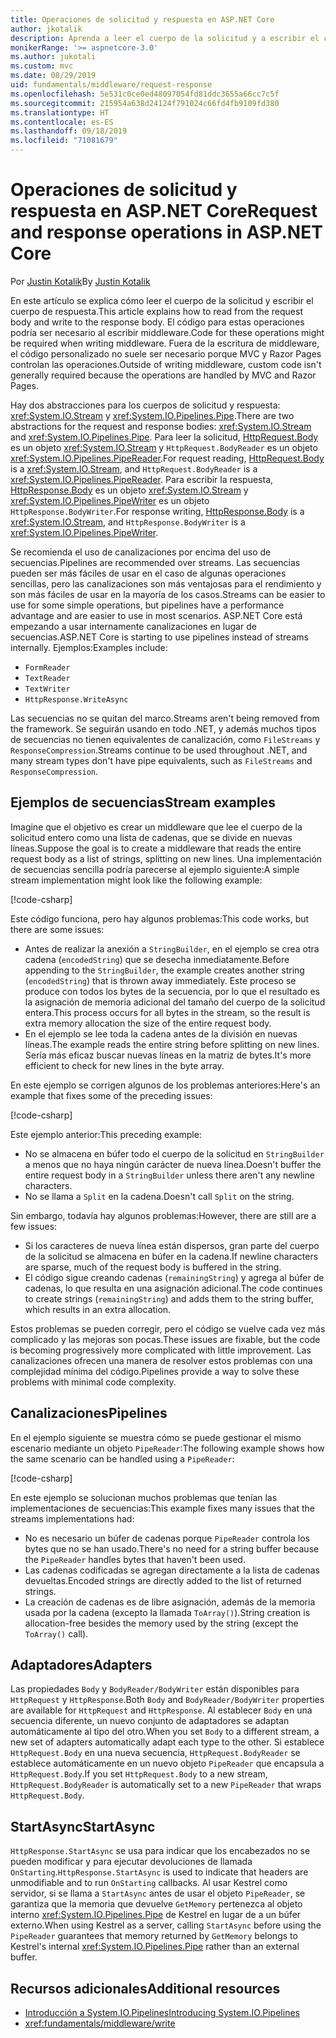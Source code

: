 ```yaml
---
title: Operaciones de solicitud y respuesta en ASP.NET Core
author: jkotalik
description: Aprenda a leer el cuerpo de la solicitud y a escribir el cuerpo de respuesta en ASP.NET Core.
monikerRange: '>= aspnetcore-3.0'
ms.author: jukotali
ms.custom: mvc
ms.date: 08/29/2019
uid: fundamentals/middleware/request-response
ms.openlocfilehash: 5e531c0ce0ed48097054fd81ddc3655a66cc7c5f
ms.sourcegitcommit: 215954a638d24124f791024c66fd4fb9109fd380
ms.translationtype: HT
ms.contentlocale: es-ES
ms.lasthandoff: 09/18/2019
ms.locfileid: "71081679"
---
```

# <a name="request-and-response-operations-in-aspnet-core"></a><span data-ttu-id="f7fb3-103">Operaciones de solicitud y respuesta en ASP.NET Core</span><span class="sxs-lookup"><span data-stu-id="f7fb3-103">Request and response operations in ASP.NET Core</span></span>

<span data-ttu-id="f7fb3-104">Por [Justin Kotalik](https://github.com/jkotalik)</span><span class="sxs-lookup"><span data-stu-id="f7fb3-104">By [Justin Kotalik](https://github.com/jkotalik)</span></span>

<span data-ttu-id="f7fb3-105">En este artículo se explica cómo leer el cuerpo de la solicitud y escribir el cuerpo de respuesta.</span><span class="sxs-lookup"><span data-stu-id="f7fb3-105">This article explains how to read from the request body and write to the response body.</span></span> <span data-ttu-id="f7fb3-106">El código para estas operaciones podría ser necesario al escribir middleware.</span><span class="sxs-lookup"><span data-stu-id="f7fb3-106">Code for these operations might be required when writing middleware.</span></span> <span data-ttu-id="f7fb3-107">Fuera de la escritura de middleware, el código personalizado no suele ser necesario porque MVC y Razor Pages controlan las operaciones.</span><span class="sxs-lookup"><span data-stu-id="f7fb3-107">Outside of writing middleware, custom code isn't generally required because the operations are handled by MVC and Razor Pages.</span></span>

<span data-ttu-id="f7fb3-108">Hay dos abstracciones para los cuerpos de solicitud y respuesta: <xref:System.IO.Stream> y <xref:System.IO.Pipelines.Pipe>.</span><span class="sxs-lookup"><span data-stu-id="f7fb3-108">There are two abstractions for the request and response bodies: <xref:System.IO.Stream> and <xref:System.IO.Pipelines.Pipe>.</span></span> <span data-ttu-id="f7fb3-109">Para leer la solicitud, [HttpRequest.Body](xref:Microsoft.AspNetCore.Http.HttpRequest.Body) es un objeto <xref:System.IO.Stream> y `HttpRequest.BodyReader` es un objeto <xref:System.IO.Pipelines.PipeReader>.</span><span class="sxs-lookup"><span data-stu-id="f7fb3-109">For request reading, [HttpRequest.Body](xref:Microsoft.AspNetCore.Http.HttpRequest.Body) is a <xref:System.IO.Stream>, and `HttpRequest.BodyReader` is a <xref:System.IO.Pipelines.PipeReader>.</span></span> <span data-ttu-id="f7fb3-110">Para escribir la respuesta, [HttpResponse.Body](xref:Microsoft.AspNetCore.Http.HttpResponse.Body) es un objeto <xref:System.IO.Stream> y <xref:System.IO.Pipelines.PipeWriter> es un objeto `HttpResponse.BodyWriter`.</span><span class="sxs-lookup"><span data-stu-id="f7fb3-110">For response writing, [HttpResponse.Body](xref:Microsoft.AspNetCore.Http.HttpResponse.Body) is a <xref:System.IO.Stream>, and `HttpResponse.BodyWriter` is a <xref:System.IO.Pipelines.PipeWriter>.</span></span>

<span data-ttu-id="f7fb3-111">Se recomienda el uso de canalizaciones por encima del uso de secuencias.</span><span class="sxs-lookup"><span data-stu-id="f7fb3-111">Pipelines are recommended over streams.</span></span> <span data-ttu-id="f7fb3-112">Las secuencias pueden ser más fáciles de usar en el caso de algunas operaciones sencillas, pero las canalizaciones son más ventajosas para el rendimiento y son más fáciles de usar en la mayoría de los casos.</span><span class="sxs-lookup"><span data-stu-id="f7fb3-112">Streams can be easier to use for some simple operations, but pipelines have a performance advantage and are easier to use in most scenarios.</span></span> <span data-ttu-id="f7fb3-113">ASP.NET Core está empezando a usar internamente canalizaciones en lugar de secuencias.</span><span class="sxs-lookup"><span data-stu-id="f7fb3-113">ASP.NET Core is starting to use pipelines instead of streams internally.</span></span> <span data-ttu-id="f7fb3-114">Ejemplos:</span><span class="sxs-lookup"><span data-stu-id="f7fb3-114">Examples include:</span></span>

* `FormReader`
* `TextReader`
* `TextWriter`
* `HttpResponse.WriteAsync`

<span data-ttu-id="f7fb3-115">Las secuencias no se quitan del marco.</span><span class="sxs-lookup"><span data-stu-id="f7fb3-115">Streams aren't being removed from the framework.</span></span> <span data-ttu-id="f7fb3-116">Se seguirán usando en todo .NET, y además muchos tipos de secuencias no tienen equivalentes de canalización, como `FileStreams` y `ResponseCompression`.</span><span class="sxs-lookup"><span data-stu-id="f7fb3-116">Streams continue to be used throughout .NET, and many stream types don't have pipe equivalents, such as `FileStreams` and `ResponseCompression`.</span></span>

## <a name="stream-examples"></a><span data-ttu-id="f7fb3-117">Ejemplos de secuencias</span><span class="sxs-lookup"><span data-stu-id="f7fb3-117">Stream examples</span></span>

<span data-ttu-id="f7fb3-118">Imagine que el objetivo es crear un middleware que lee el cuerpo de la solicitud entero como una lista de cadenas, que se divide en nuevas líneas.</span><span class="sxs-lookup"><span data-stu-id="f7fb3-118">Suppose the goal is to create a middleware that reads the entire request body as a list of strings, splitting on new lines.</span></span> <span data-ttu-id="f7fb3-119">Una implementación de secuencias sencilla podría parecerse al ejemplo siguiente:</span><span class="sxs-lookup"><span data-stu-id="f7fb3-119">A simple stream implementation might look like the following example:</span></span>

[!code-csharp[](request-response/samples/3.x/RequestResponseSample/Startup.cs?name=GetListOfStringsFromStream)]

<span data-ttu-id="f7fb3-120">Este código funciona, pero hay algunos problemas:</span><span class="sxs-lookup"><span data-stu-id="f7fb3-120">This code works, but there are some issues:</span></span>

* <span data-ttu-id="f7fb3-121">Antes de realizar la anexión a `StringBuilder`, en el ejemplo se crea otra cadena (`encodedString`) que se desecha inmediatamente.</span><span class="sxs-lookup"><span data-stu-id="f7fb3-121">Before appending to the `StringBuilder`, the example creates another string (`encodedString`) that is thrown away immediately.</span></span> <span data-ttu-id="f7fb3-122">Este proceso se produce con todos los bytes de la secuencia, por lo que el resultado es la asignación de memoria adicional del tamaño del cuerpo de la solicitud entera.</span><span class="sxs-lookup"><span data-stu-id="f7fb3-122">This process occurs for all bytes in the stream, so the result is extra memory allocation the size of the entire request body.</span></span>
* <span data-ttu-id="f7fb3-123">En el ejemplo se lee toda la cadena antes de la división en nuevas líneas.</span><span class="sxs-lookup"><span data-stu-id="f7fb3-123">The example reads the entire string before splitting on new lines.</span></span> <span data-ttu-id="f7fb3-124">Sería más eficaz buscar nuevas líneas en la matriz de bytes.</span><span class="sxs-lookup"><span data-stu-id="f7fb3-124">It's more efficient to check for new lines in the byte array.</span></span>

<span data-ttu-id="f7fb3-125">En este ejemplo se corrigen algunos de los problemas anteriores:</span><span class="sxs-lookup"><span data-stu-id="f7fb3-125">Here's an example that fixes some of the preceding issues:</span></span>

[!code-csharp[](request-response/samples/3.x/RequestResponseSample/Startup.cs?name=GetListOfStringsFromStreamMoreEfficient)]

<span data-ttu-id="f7fb3-126">Este ejemplo anterior:</span><span class="sxs-lookup"><span data-stu-id="f7fb3-126">This preceding example:</span></span>

* <span data-ttu-id="f7fb3-127">No se almacena en búfer todo el cuerpo de la solicitud en `StringBuilder` a menos que no haya ningún carácter de nueva línea.</span><span class="sxs-lookup"><span data-stu-id="f7fb3-127">Doesn't buffer the entire request body in a `StringBuilder` unless there aren't any newline characters.</span></span>
* <span data-ttu-id="f7fb3-128">No se llama a `Split` en la cadena.</span><span class="sxs-lookup"><span data-stu-id="f7fb3-128">Doesn't call `Split` on the string.</span></span>

<span data-ttu-id="f7fb3-129">Sin embargo, todavía hay algunos problemas:</span><span class="sxs-lookup"><span data-stu-id="f7fb3-129">However, there are still are a few issues:</span></span>

* <span data-ttu-id="f7fb3-130">Si los caracteres de nueva línea están dispersos, gran parte del cuerpo de la solicitud se almacena en búfer en la cadena.</span><span class="sxs-lookup"><span data-stu-id="f7fb3-130">If newline characters are sparse, much of the request body is buffered in the string.</span></span>
* <span data-ttu-id="f7fb3-131">El código sigue creando cadenas (`remainingString`) y agrega al búfer de cadenas, lo que resulta en una asignación adicional.</span><span class="sxs-lookup"><span data-stu-id="f7fb3-131">The code continues to create strings (`remainingString`) and adds them to the string buffer, which results in an extra allocation.</span></span>

<span data-ttu-id="f7fb3-132">Estos problemas se pueden corregir, pero el código se vuelve cada vez más complicado y las mejoras son pocas.</span><span class="sxs-lookup"><span data-stu-id="f7fb3-132">These issues are fixable, but the code is becoming progressively more complicated with little improvement.</span></span> <span data-ttu-id="f7fb3-133">Las canalizaciones ofrecen una manera de resolver estos problemas con una complejidad mínima del código.</span><span class="sxs-lookup"><span data-stu-id="f7fb3-133">Pipelines provide a way to solve these problems with minimal code complexity.</span></span>

## <a name="pipelines"></a><span data-ttu-id="f7fb3-134">Canalizaciones</span><span class="sxs-lookup"><span data-stu-id="f7fb3-134">Pipelines</span></span>

<span data-ttu-id="f7fb3-135">En el ejemplo siguiente se muestra cómo se puede gestionar el mismo escenario mediante un objeto `PipeReader`:</span><span class="sxs-lookup"><span data-stu-id="f7fb3-135">The following example shows how the same scenario can be handled using a `PipeReader`:</span></span>

[!code-csharp[](request-response/samples/3.x/RequestResponseSample/Startup.cs?name=GetListOfStringFromPipe)]

<span data-ttu-id="f7fb3-136">En este ejemplo se solucionan muchos problemas que tenían las implementaciones de secuencias:</span><span class="sxs-lookup"><span data-stu-id="f7fb3-136">This example fixes many issues that the streams implementations had:</span></span>

* <span data-ttu-id="f7fb3-137">No es necesario un búfer de cadenas porque `PipeReader` controla los bytes que no se han usado.</span><span class="sxs-lookup"><span data-stu-id="f7fb3-137">There's no need for a string buffer because the `PipeReader` handles bytes that haven't been used.</span></span>
* <span data-ttu-id="f7fb3-138">Las cadenas codificadas se agregan directamente a la lista de cadenas devueltas.</span><span class="sxs-lookup"><span data-stu-id="f7fb3-138">Encoded strings are directly added to the list of returned strings.</span></span>
* <span data-ttu-id="f7fb3-139">La creación de cadenas es de libre asignación, además de la memoria usada por la cadena (excepto la llamada `ToArray()`).</span><span class="sxs-lookup"><span data-stu-id="f7fb3-139">String creation is allocation-free besides the memory used by the string (except the `ToArray()` call).</span></span>

## <a name="adapters"></a><span data-ttu-id="f7fb3-140">Adaptadores</span><span class="sxs-lookup"><span data-stu-id="f7fb3-140">Adapters</span></span>

<span data-ttu-id="f7fb3-141">Las propiedades `Body` y `BodyReader/BodyWriter` están disponibles para `HttpRequest` y `HttpResponse`.</span><span class="sxs-lookup"><span data-stu-id="f7fb3-141">Both `Body` and `BodyReader/BodyWriter` properties are available for `HttpRequest` and `HttpResponse`.</span></span> <span data-ttu-id="f7fb3-142">Al establecer `Body` en una secuencia diferente, un nuevo conjunto de adaptadores se adaptan automáticamente al tipo del otro.</span><span class="sxs-lookup"><span data-stu-id="f7fb3-142">When you set `Body` to a different stream, a new set of adapters automatically adapt each type to the other.</span></span> <span data-ttu-id="f7fb3-143">Si establece `HttpRequest.Body` en una nueva secuencia, `HttpRequest.BodyReader` se establece automáticamente en un nuevo objeto `PipeReader` que encapsula a `HttpRequest.Body`.</span><span class="sxs-lookup"><span data-stu-id="f7fb3-143">If you set `HttpRequest.Body` to a new stream, `HttpRequest.BodyReader` is automatically set to a new `PipeReader` that wraps `HttpRequest.Body`.</span></span>

## <a name="startasync"></a><span data-ttu-id="f7fb3-144">StartAsync</span><span class="sxs-lookup"><span data-stu-id="f7fb3-144">StartAsync</span></span>

<span data-ttu-id="f7fb3-145">`HttpResponse.StartAsync` se usa para indicar que los encabezados no se pueden modificar y para ejecutar devoluciones de llamada `OnStarting`.</span><span class="sxs-lookup"><span data-stu-id="f7fb3-145">`HttpResponse.StartAsync` is used to indicate that headers are unmodifiable and to run `OnStarting` callbacks.</span></span> <span data-ttu-id="f7fb3-146">Al usar Kestrel como servidor, si se llama a `StartAsync` antes de usar el objeto `PipeReader`, se garantiza que la memoria que devuelve `GetMemory` pertenezca al objeto interno <xref:System.IO.Pipelines.Pipe> de Kestrel en lugar de a un búfer externo.</span><span class="sxs-lookup"><span data-stu-id="f7fb3-146">When using Kestrel as a server, calling `StartAsync` before using the `PipeReader` guarantees that memory returned by `GetMemory` belongs to Kestrel's internal <xref:System.IO.Pipelines.Pipe> rather than an external buffer.</span></span>

## <a name="additional-resources"></a><span data-ttu-id="f7fb3-147">Recursos adicionales</span><span class="sxs-lookup"><span data-stu-id="f7fb3-147">Additional resources</span></span>

* [<span data-ttu-id="f7fb3-148">Introducción a System.IO.Pipelines</span><span class="sxs-lookup"><span data-stu-id="f7fb3-148">Introducing System.IO.Pipelines</span></span>](https://devblogs.microsoft.com/dotnet/system-io-pipelines-high-performance-io-in-net/)
* <xref:fundamentals/middleware/write>
